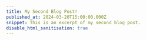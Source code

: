 ```yaml
---
title: My Second Blog Post!
published_at: 2024-03-20T15:00:00.000Z
snippet: This is an excerpt of my second blog post.
disable_html_sanitisation: true
---
```


<!-- Hello, world!

# This is h1

## This is h2

_underline_

**bold** -->

